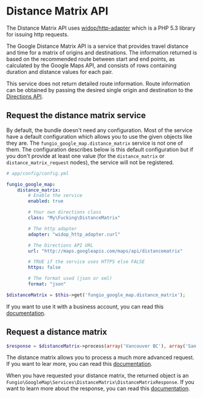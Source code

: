 # Distance Matrix API

The Distance Matrix API uses [widop/http-adapter](http://github.com/widop/http-adapter) which is a PHP 5.3 library for
issuing http requests.

The Google Distance Matrix API is a service that provides travel distance and time for a matrix of origins and
destinations. The information returned is based on the recommended route between start and end points, as calculated
by the Google Maps API, and consists of rows containing duration and distance values for each pair.

This service does not return detailed route information. Route information can be obtained by passing the desired
single origin and destination to the
[Directions API](http://github.com/fungio/FungioGoogleMapBundle/blob/master/Resources/doc/usage/services/directions/directions.md).

## Request the distance matrix service

By default, the bundle doesn't need any configuration. Most of the service have a default configuration which allows
you to use the given objects like they are. The ``fungio_google_map.distance_matrix`` service is not one of them. The
configuration describes below is this default configuration but if you don't provide at least one value (for the
`distance_matrix` or `distance_matrix_request` nodes), the service will not be registered.

```yaml
# app/config/config.yml

fungio_google_map:
    distance_matrix:
        # Enable the service
        enabled: true

        # Your own directions class
        class: "My\Fucking\DistanceMatrix"

        # The http adapter
        adapter: "widop_http_adapter.curl"

        # The Directions API URL
        url: "http://maps.googleapis.com/maps/api/distancematrix"

        # TRUE if the service uses HTTPS else FALSE
        https: false

        # The format used (json or xml)
        format: "json"
```

``` php
$distanceMatrix = $this->get('fungio_google_map.distance_matrix');
```

If you want to use it with a business account, you can read this
[documentation](http://github.com/fungio/FungioGoogleMapBundle/blob/master/Resources/doc/usage/services/business_account.md).

## Request a distance matrix

``` php
$response = $distanceMatrix->process(array('Vancouver BC'), array('San Francisco'));
```

The distance matrix allows you to process a much more advanced request. If you want to lear more, you can read this
[documentation](http://github.com/fungio/FungioGoogleMapBundle/blob/master/Resources/doc/usage/services/distance_matrix/distance_matrix_request.md).

When you have requested your distance matrix, the returned object is an
``Fungio\GoogleMap\Services\DistanceMatrix\DistanceMatrixResponse``. If you want to learn more about the response, you
can read this [documentation](http://github.com/fungio/fungio-google-map/blob/master/doc/usage/services/distance_matrix/distance_matrix.md).
